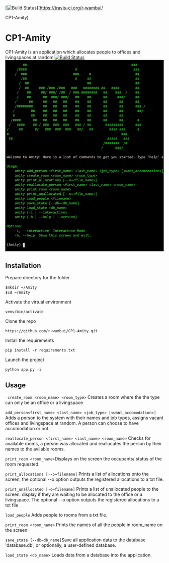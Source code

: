 [![Build Status](https://travis-ci.org/r-wambui/CP1-Amity.svg?branch=master)](https://travis-ci.org/r-wambui/

CP1-Amity)
# CP1-Amity
CP1-Amity is an application which allocates people to offices and livingspaces at random
[![Build Status](https://travis-ci.org/r-wambui/CP1-Amity.svg?branch=master)](https://travis-ci.org/r-wambui/CP1-Amity)
![Screen shot](/designs/amity.png)
## Installation
Prepare directory for the folder
```
$mkdir ~/Amity
$cd ~/Amity
```
Activate the virtual environment
```
venv/bin/activate
```
Clone the repo
```
https://github.com/r-wambui/CP1-Amity.git
```
Install the requirements
```
pip install -r requirements.txt
```
Launch the project
```
python app.py -i
```
## Usage
``` create_room <room_name> <room_type>``` Creates a room where the the type can only be an office or a livingspace 

```add_person<first_name> <last_name> <job_type> [<want_accomodation>]``` Adds a person to the system with their names and job types, assigns vacant offices and livingspace at random. A person can choose to have accomodation or not.

 ```reallocate_person <first_name> <last_name> <room_name>``` Checks for available rooms,  a person was allocated and reallocates the person by their names to the avilable rooms.
 
 ```print_room <room_name>```Displays on the screen the occupants/ status of the room requested.
 
```print_allocations [--o=filename]```  Prints a list of allocations onto the screen, the optional  --o  option outputs the registered allocations to a txt file.

```print_unallocated [-o=filename]``` Prints a list of unallocated people to the screen. display if they are waiting to be allocated to the office or a livingspace. The optional  --o  option outputs the registered allocations to a txt file

```load_people```  Adds people to rooms from a txt file.

```print_room <room_name>``` Prints the names of all the people in  room_name  on the screen.

```save_state [--db=db_name]```Save all application data to the database 'database.db', or optionally, a user-defined database.

```load_state <db_name>``` Loads data from a database into the application.


